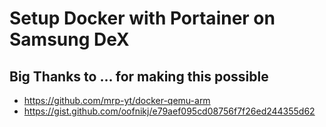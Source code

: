# Setup Docker with Portainer on Samsung DeX

## Big Thanks to ... for making this possible
- https://github.com/mrp-yt/docker-qemu-arm
- https://gist.github.com/oofnikj/e79aef095cd08756f7f26ed244355d62

